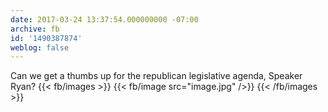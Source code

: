```yaml
---
date: 2017-03-24 13:37:54.000000000 -07:00
archive: fb
id: '1490387874'
weblog: false
---
```


Can we get a thumbs up for the republican legislative agenda, Speaker Ryan?
{{< fb/images >}}
{{< fb/image src="image.jpg" />}}
{{< /fb/images >}}
